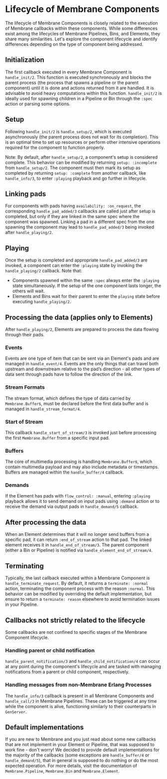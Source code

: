 # Lifecycle of Membrane Components

The lifecycle of Membrane Components is closely related to the execution of Membrane callbacks within these components. While some differences exist among the lifecycles of Membrane Pipelines, Bins, and Elements, they share many similarities. Let's explore the component lifecycle and identify differences depending on the type of component being addressed.

## Initialization
The first callback executed in every Membrane Component is `handle_init/2`. This function is executed synchronously and blocks the parent process (the process that spawns a pipeline or the parent component) until it is done and actions returned from it are handled. It is advisable to avoid heavy computations within this function. `handle_init/2` is ideally used for spawning children in a Pipeline or Bin through the `:spec` action or parsing some options.

## Setup
Following `handle_init/2` is `handle_setup/2`, which is executed asynchronously (the parent process does not wait for its completion). This is an optimal time to set up resources or perform other intensive operations required for the component to function properly. 

Note: By default, after `handle_setup/2`, a component's setup is considered complete. This behavior can be modified by returning `setup: :incomplete` from `handle_setup/2`. The component must then mark its setup as completed by returning `setup: :complete` from another callback, like `handle_info/3`, to enter `:playing` playback and go further in lifecycle.

## Linking pads
For components with pads having `availability: :on_request`, the corresponding `handle_pad_added/3` callbacks are called just after setup is completed, but only if they are linked in the same spec where the component was spawned. Linking a pad in a different spec from the one spawning the component may lead to `handle_pad_added/3` being invoked after `handle_playing/2`.

## Playing
Once the setup is completed and appropriate `handle_pad_added/3` are invoked, a component can enter the `:playing` state by invoking the `handle_playing/2` callback. Note that:
- Components spawned within the same `:spec` always enter the `:playing` state simultaneously. If the setup of the one component lasts longer, the others will wait.
- Elements and Bins wait for their parent to enter the `playing` state before executing `handle_playing/2`.

## Processing the data (applies only to Elements)
After `handle_playing/2`, Elements are prepared to process the data flowing through their pads.

### Events
Events are one type of item that can be sent via an Element's pads and are managed in `handle_event/4`. Events are the only things that can travel both upstream and downstream relative to the pad’s direction - all other types of data sent through pads have to follow the direction of the link.

### Stream Formats
The stream format, which defines the type of data carried by `Membrane.Buffer`s, must be declared before the first data buffer and is managed in `handle_stream_format/4`.

### Start of Stream
This callback `handle_start_of_stream/3` is invoked just before processing the first `Membrane.Buffer` from a specific input pad.

### Buffers
The core of multimedia processing is handling `Membrane.Buffer`s, which contain multimedia payload and may also include metadata or timestamps. Buffers are managed within the `handle_buffer/4` callback.

### Demands
If the Element has pads with `flow_control: :manual`, entering `:playing` playback allows it to send demand on input pads using `:demand` action or to receive the demand via output pads in `handle_demand/5` callback.

## After processing the data
When an Element determines that it will no longer send buffers from a specific pad, it can return `:end_of_stream` action to that pad. The linked element receives it in `handle_end_of_stream/3`. The parent component (either a Bin or Pipeline) is notified via `handle_element_end_of_stream/4`.

## Terminating
Typically, the last callback executed within a Membrane Component is `handle_terminate_request`. By default, it returns a `terminate: :normal` action, terminating the component process with the reason `:normal`. This behavior can be modified by overriding the default implementation, but ensure to return a `terminate: reason` elsewhere to avoid termination issues in your Pipeline.

## Callbacks not strictly related to the lifecycle
Some callbacks are not confined to specific stages of the Membrane Component lifecycle.

### Handling parent or child notification
`handle_parent_notification/3` and `handle_child_notification/4` can occur at any point during the component's lifecycle and are tasked with managing notifications from a parent or child component, respectively.

### Handling messages from non-Membrane Erlang Processes
The `handle_info/3` callback is present in all Membrane Components and `handle_call/3` in Membrane Pipelines. These can be triggered at any time while the component is alive, functioning similarly to their counterparts in `GenServer`.

## Default implementations
If you are new to Membrane and you just read about some new callbacks that are not implement in your Element or Pipeline, that was supposed to work fine - don't worry! We decided to provide default implementations for the majority of the callbacks (some exceptions are `handle_buffer/4` or `handle_demand/5`), that in general is supposed to do nothing or do the most expected operation. For more details, visit the documentation of `Membrane.Pipeline`, `Membrane.Bin` and `Membrane.Element`.
